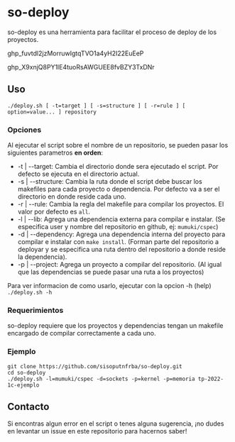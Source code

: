# so-deploy

so-deploy es una herramienta para facilitar el proceso de deploy de los proyectos.

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

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

## Uso

```
./deploy.sh [ -t=target ] [ -s=structure ] [ -r=rule ] [ option=value... ] repository
```
### Opciones

Al ejecutar el script sobre el nombre de un repositorio, se pueden pasar los siguientes parametros **en orden**:
* -t | --target: Cambia el directorio donde sera ejecutado el script. Por defecto se ejecuta en el directorio actual.
* -s | --structure: Cambia la ruta donde el script debe buscar los makefiles para cada proyecto o dependencia. Por defecto va a ser el directorio en donde reside cada uno.
* -r | --rule: Cambia la regla del makefile para compilar los proyectos. El valor por defecto es `all`.
* -l | --lib: Agrega una dependencia externa para compilar e instalar. (Se especifica user y nombre del repositorio en github, ej: `mumuki/cspec`)
* -d | --dependency: Agrega una dependencia interna del proyecto para compilar e instalar con `make install`. (Forman parte del repositorio a deployar y se especifica una ruta dentro del repositorio a donde reside la dependencia).
* -p | --project: Agrega un proyecto a compilar del repositorio. (Al igual que las dependencias se puede pasar una ruta a los proyectos)

Para ver informacion de como usarlo, ejecutar con la opcion -h (help) `./deploy.sh -h`

### Requerimientos

so-deploy requiere que los proyectos y dependencias tengan un makefile encargado de compilar correctamente a cada uno.

### Ejemplo

```
git clone https://github.com/sisoputnfrba/so-deploy.git
cd so-deploy
./deploy.sh -l=mumuki/cspec -d=sockets -p=kernel -p=memoria tp-2022-1c-ejemplo
```

## Contacto

Si encontras algun error en el script o tenes alguna sugerencia, ¡no dudes en levantar un issue en este repositorio para hacernos saber!
